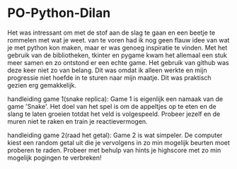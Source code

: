# PO-Python-Dilan
Het was intressant om met de stof aan de slag te gaan en een beetje te rommelen met wat je weet. van te voren had ik nog geen flauw idee van wat je met python kon maken, maar er was genoeg inspiratie te vinden. Met het gebruik van de bibliotheken, tkinter en pygame kwam het allemaal een stuk meer samen en zo ontstond er een echte game. Het gebruik van github was deze keer niet zo van belang. Dit was omdat ik alleen werkte en mijn progressie niet hoefde in te sturen naar mijn maatje. Dit was praktisch gezien erg gemakkelijk. 

handleiding game 1(snake replica):
Game 1 is eigenlijk een namaak van de game 'Snake'. Het doel van het spel is om de appeltjes op te eten en de slang te laten groeien totdat het veld is volgespeeld. Probeer jezelf en de muren niet te raken en train je reactievermogen. 

handleiding game 2(raad het getal): 
Game 2 is wat simpeler. De computer kiest een random getal uit die je vervolgens in zo min mogelijk beurten moet proberen te raden. Probeer met behulp van hints je highscore met zo min mogelijk pogingen te verbreken!

